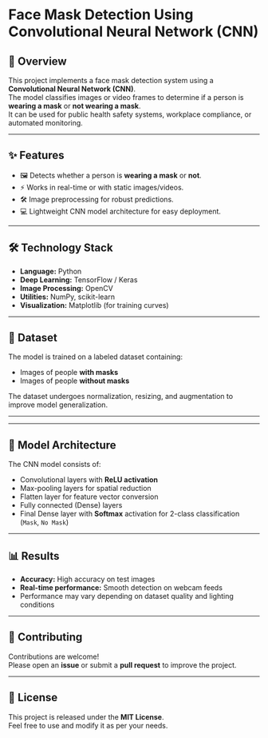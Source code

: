 # Face Mask Detection Using Convolutional Neural Network (CNN)

## 📌 Overview
This project implements a face mask detection system using a **Convolutional Neural Network (CNN)**.  
The model classifies images or video frames to determine if a person is **wearing a mask** or **not wearing a mask**.  
It can be used for public health safety systems, workplace compliance, or automated monitoring.

---

## ✨ Features
- 🖼 Detects whether a person is **wearing a mask** or **not**.
- ⚡ Works in real-time or with static images/videos.
- 🛠 Image preprocessing for robust predictions.
- 💻 Lightweight CNN model architecture for easy deployment.

---

## 🛠 Technology Stack
- **Language:** Python
- **Deep Learning:** TensorFlow / Keras
- **Image Processing:** OpenCV
- **Utilities:** NumPy, scikit-learn
- **Visualization:** Matplotlib (for training curves)

---

## 📂 Dataset
The model is trained on a labeled dataset containing:
- Images of people **with masks**
- Images of people **without masks**

The dataset undergoes normalization, resizing, and augmentation to improve model generalization.

---

---

## 🧠 Model Architecture
The CNN model consists of:
- Convolutional layers with **ReLU activation**
- Max-pooling layers for spatial reduction
- Flatten layer for feature vector conversion
- Fully connected (Dense) layers
- Final Dense layer with **Softmax** activation for 2-class classification (`Mask`, `No Mask`)

---

## 📊 Results
- **Accuracy:** High accuracy on test images
- **Real-time performance:** Smooth detection on webcam feeds
- Performance may vary depending on dataset quality and lighting conditions

---

## 🤝 Contributing
Contributions are welcome!  
Please open an **issue** or submit a **pull request** to improve the project.

---

## 📜 License
This project is released under the **MIT License**.  
Feel free to use and modify it as per your needs.

